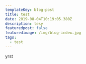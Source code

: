 ```yaml
---
templateKey: blog-post
title: test
date: 2019-08-04T10:19:05.380Z
description: tesy
featuredpost: false
featuredimage: /img/blog-index.jpg
tags:
  - test
---
```

yrst
